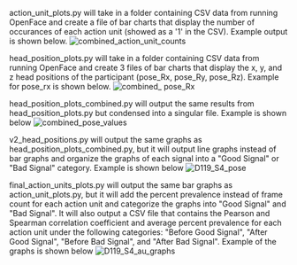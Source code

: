 action_unit_plots.py will take in a folder containing CSV data from running OpenFace and create a file of bar charts that display the number of occurances of each action unit (showed as a '1' in the CSV). Example output is shown below.
![combined_action_unit_counts](https://github.com/user-attachments/assets/ae52bcd6-2f85-47ac-8d23-e5cf9b2c24d0)


head_position_plots.py will take in a folder containing CSV data from running OpenFace and create 3 files of bar charts that display the x, y, and z head positions of the participant (pose_Rx, pose_Ry, pose_Rz). Example for pose_rx is shown below.
![combined_ pose_Rx](https://github.com/user-attachments/assets/2e6befcd-82ad-446f-9355-c6f027eb2f08)

head_position_plots_combined.py will output the same results from head_position_plots.py but condensed into a singular file. Example is shown below
![combined_pose_values](https://github.com/user-attachments/assets/b56419ad-b1c2-4cf0-95dd-35e9e1490c79)

v2_head_positions.py will output the same graphs as head_position_plots_combined.py, but it will output line graphs instead of bar graphs and organize the graphs of each signal into a "Good Signal" or "Bad Signal" category. Example is shown below
![D119_S4_pose](https://github.com/user-attachments/assets/fe7d247a-2b1c-4b4a-8128-20ec20c2b3a5)

final_action_units_plots.py will output the same bar graphs as action_unit_plots.py, but it will add the percent prevalence instead of frame count for each action unit and categorize the graphs into "Good Signal" and "Bad Signal". It will also output a CSV file that contains the Pearson and Spearman correlation coefficient and average percent prevalence for each action unit under the following categories: "Before Good Signal", "After Good Signal", "Before Bad Signal", and "After Bad Signal". Example of the graphs is shown below
![D119_S4_au_graphs](https://github.com/user-attachments/assets/14510b66-8758-44c9-a4f5-b4469f45f9f8)
